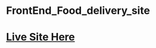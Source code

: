 # FrontEnd_Food_delivery_site
<h1><a href="https://anubhavsingh04.github.io/FrontEnd_Food_delivery_site/" target="blank">Live Site Here</a></h1>
